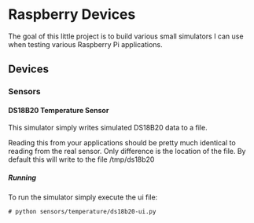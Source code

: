 # Raspberry Devices
The goal of this little project is to build various small simulators I can use when testing various Raspberry Pi applications.

## Devices

### Sensors

#### DS18B20 Temperature Sensor
This simulator simply writes simulated DS18B20 data to a file.

Reading this from your applications should be pretty much identical to reading from the real sensor. Only difference is the location of the file. By default this will write to the file /tmp/ds18b20

##### Running
To run the simulator simply execute the ui file:
~~~
# python sensors/temperature/ds18b20-ui.py
~~~

